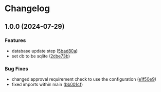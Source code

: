 # Changelog

## 1.0.0 (2024-07-29)

### Features

- database update step ([5bad80a](https://github.com/ubiquibot/automated-merging/commit/5bad80a8049890dcf16a5661caadfdacc89fdf2b))
- set db to be sqlite ([2dbe73b](https://github.com/ubiquibot/automated-merging/commit/2dbe73be10f9ae436050f6b3626890db847c166c))

### Bug Fixes

- changed approval requirement check to use the configuration ([e1f50e9](https://github.com/ubiquibot/automated-merging/commit/e1f50e95576f81ce01196bbdc0890b0617bf23df))
- fixed imports within main ([bb001cf](https://github.com/ubiquibot/automated-merging/commit/bb001cf3204593a79b2d214941940a9a44675c00))
